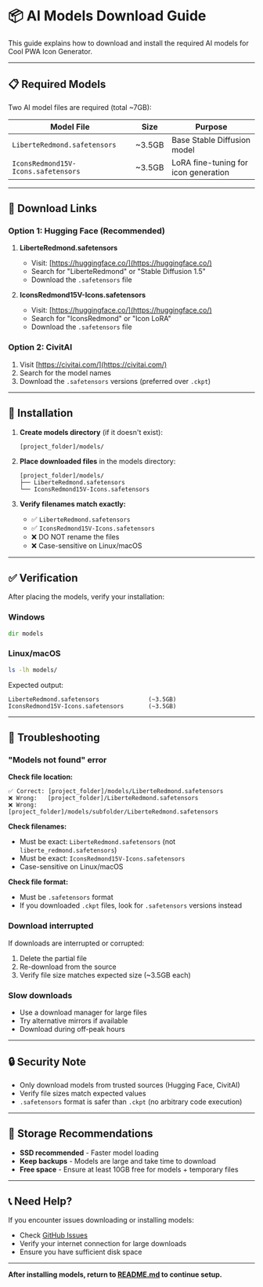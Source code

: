 # 📦 AI Models Download Guide

This guide explains how to download and install the required AI models for Cool PWA Icon Generator.

---

## 📋 Required Models

Two AI model files are required (total ~7GB):

| Model File | Size | Purpose |
|------------|------|---------|
| `LiberteRedmond.safetensors` | ~3.5GB | Base Stable Diffusion model |
| `IconsRedmond15V-Icons.safetensors` | ~3.5GB | LoRA fine-tuning for icon generation |

---

## 🔗 Download Links

### Option 1: Hugging Face (Recommended)

1. **LiberteRedmond.safetensors**
   - Visit: [https://huggingface.co/](https://huggingface.co/)
   - Search for "LiberteRedmond" or "Stable Diffusion 1.5"
   - Download the `.safetensors` file

2. **IconsRedmond15V-Icons.safetensors**
   - Visit: [https://huggingface.co/](https://huggingface.co/)
   - Search for "IconsRedmond" or "Icon LoRA"
   - Download the `.safetensors` file

### Option 2: CivitAI

1. Visit [https://civitai.com/](https://civitai.com/)
2. Search for the model names
3. Download the `.safetensors` versions (preferred over `.ckpt`)

---

## 📁 Installation

1. **Create models directory** (if it doesn't exist):
   ```
   [project_folder]/models/
   ```

2. **Place downloaded files** in the models directory:
   ```
   [project_folder]/models/
   ├── LiberteRedmond.safetensors
   └── IconsRedmond15V-Icons.safetensors
   ```

3. **Verify filenames match exactly:**
   - ✅ `LiberteRedmond.safetensors`
   - ✅ `IconsRedmond15V-Icons.safetensors`
   - ❌ DO NOT rename the files
   - ❌ Case-sensitive on Linux/macOS

---

## ✅ Verification

After placing the models, verify your installation:

### Windows
```cmd
dir models
```

### Linux/macOS
```bash
ls -lh models/
```

Expected output:
```
LiberteRedmond.safetensors              (~3.5GB)
IconsRedmond15V-Icons.safetensors       (~3.5GB)
```

---

## 🐛 Troubleshooting

### "Models not found" error

**Check file location:**
```
✅ Correct: [project_folder]/models/LiberteRedmond.safetensors
❌ Wrong:   [project_folder]/LiberteRedmond.safetensors
❌ Wrong:   [project_folder]/models/subfolder/LiberteRedmond.safetensors
```

**Check filenames:**
- Must be exact: `LiberteRedmond.safetensors` (not `liberte_redmond.safetensors`)
- Must be exact: `IconsRedmond15V-Icons.safetensors`
- Case-sensitive on Linux/macOS

**Check file format:**
- Must be `.safetensors` format
- If you downloaded `.ckpt` files, look for `.safetensors` versions instead

### Download interrupted

If downloads are interrupted or corrupted:
1. Delete the partial file
2. Re-download from the source
3. Verify file size matches expected size (~3.5GB each)

### Slow downloads

- Use a download manager for large files
- Try alternative mirrors if available
- Download during off-peak hours

---

## 🔒 Security Note

- Only download models from trusted sources (Hugging Face, CivitAI)
- Verify file sizes match expected values
- `.safetensors` format is safer than `.ckpt` (no arbitrary code execution)

---

## 💾 Storage Recommendations

- **SSD recommended** - Faster model loading
- **Keep backups** - Models are large and take time to download
- **Free space** - Ensure at least 10GB free for models + temporary files

---

## 📞 Need Help?

If you encounter issues downloading or installing models:
- Check [GitHub Issues](https://github.com/yourusername/cool-pwa-icon-generator/issues)
- Verify your internet connection for large downloads
- Ensure you have sufficient disk space

---

**After installing models, return to [README.md](README.md) to continue setup.**